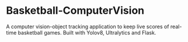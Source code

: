 # Basketball-ComputerVision
A computer vision-object tracking application to keep live scores of real-time basketball games. Built with Yolov8, Ultralytics and Flask. 
